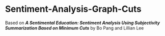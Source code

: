 # Sentiment-Analysis-Graph-Cuts
Based on **_A Sentimental Education: Sentiment Analysis Using Subjectivity  Summarization Based on Minimum Cuts_** by  Bo Pang and Lillian Lee

